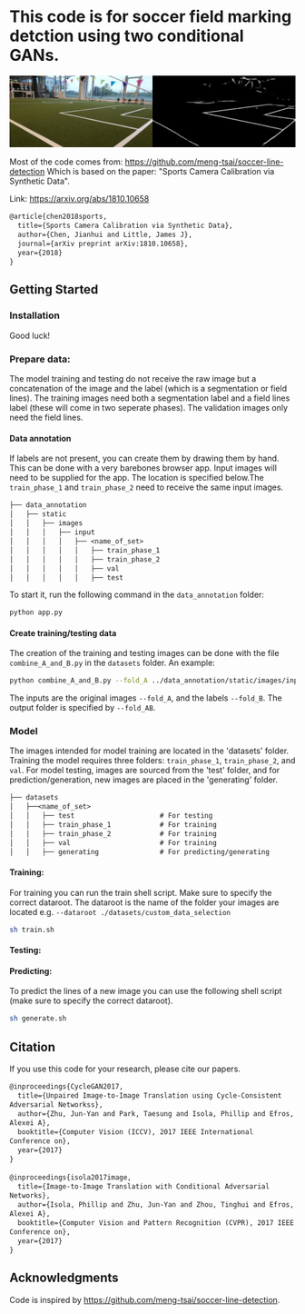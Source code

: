 # This code is for soccer field marking detction using two conditional GANs.

<img src="results/custom_data_selection/0001.jpg" width="900"/>

Most of the code comes from: https://github.com/meng-tsai/soccer-line-detection
Which is based on the paper: "Sports Camera Calibration via Synthetic Data".

Link: https://arxiv.org/abs/1810.10658
```
@article{chen2018sports, 
  title={Sports Camera Calibration via Synthetic Data},   
  author={Chen, Jianhui and Little, James J},   
  journal={arXiv preprint arXiv:1810.10658},   
  year={2018}   
}
```

## Getting Started
### Installation
Good luck!

### Prepare data:
The model training and testing do not receive the raw image but a concatenation of the image and the label (which is a segmentation or field lines). The training images need both a segmentation label and a field lines label (these will come in two seperate phases). The validation images only need the field lines.

#### Data annotation
If labels are not present, you can create them by drawing them by hand. This can be done with a very barebones browser app.
Input images will need to be supplied for the app. The location is specified below.The `train_phase_1` and `train_phase_2` need to receive the same input images.
```
├── data_annotation
│   ├── static
│   │   ├── images
│   │   │   ├── input
│   │   │   │   ├── <name_of_set>
│   │   │   │   │   ├── train_phase_1
│   │   │   │   │   ├── train_phase_2
│   │   │   │   │   ├── val
│   │   │   │   │   ├── test
```
To start it, run the following command in the `data_annotation` folder:

```bash
python app.py
```

#### Create training/testing data
The creation of the training and testing images can be done with the file `combine_A_and_B.py` in the `datasets` folder. An example:
```bash
python combine_A_and_B.py --fold_A ../data_annotation/static/images/input/custom_data_selection --fold_B ../data_annotation/static/images/annotated/custom_data_selection --fold_AB ./custom_data_selections\
```
The inputs are the original images `--fold_A`, and the labels `--fold_B`. The output folder is specified by `--fold_AB`.


### Model
The images intended for model training are located in the 'datasets' folder. Training the model requires three folders: `train_phase_1`, `train_phase_2`, and `val`. For model testing, images are sourced from the 'test' folder, and for prediction/generation, new images are placed in the 'generating' folder.
```
├── datasets
│   ├──<name_of_set>
│   │   ├── test                     # For testing
│   │   ├── train_phase_1            # For training
│   │   ├── train_phase_2            # For training
│   │   ├── val                      # For training
│   │   ├── generating               # For predicting/generating
```

#### Training:
For training you can run the train shell script. Make sure to specify the correct dataroot. The dataroot is the name of the folder your images are located e.g. `--dataroot ./datasets/custom_data_selection`
```bash
sh train.sh
```

#### Testing:

#### Predicting:
To predict the lines of a new image you can use the following shell script (make sure to specify the correct dataroot).
```bash
sh generate.sh
```

## Citation
If you use this code for your research, please cite our papers.
```
@inproceedings{CycleGAN2017,
  title={Unpaired Image-to-Image Translation using Cycle-Consistent Adversarial Networkss},
  author={Zhu, Jun-Yan and Park, Taesung and Isola, Phillip and Efros, Alexei A},
  booktitle={Computer Vision (ICCV), 2017 IEEE International Conference on},
  year={2017}
}

@inproceedings{isola2017image,
  title={Image-to-Image Translation with Conditional Adversarial Networks},
  author={Isola, Phillip and Zhu, Jun-Yan and Zhou, Tinghui and Efros, Alexei A},
  booktitle={Computer Vision and Pattern Recognition (CVPR), 2017 IEEE Conference on},
  year={2017}
}

```

## Acknowledgments
Code is inspired by https://github.com/meng-tsai/soccer-line-detection.
